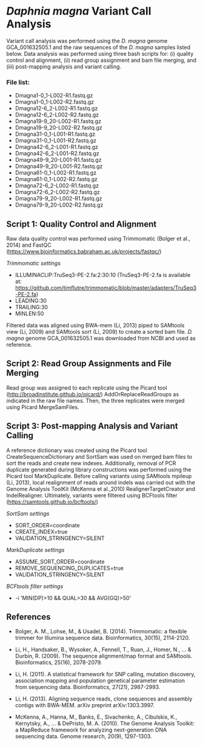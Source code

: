# <i>Daphnia magna</i> Variant Call Analysis
Variant call analysis was performed using the <i>D. magna</i> genome GCA_001632505.1 and the raw sequences of the <i>D. magna</i> samples listed below. Data analysis was performed using three bash scripts for: (i) quality control and alignment, (ii) read group assignment and bam file merging, and (iii) post-mapping analysis and variant calling.  

### File list:
* Dmagna1-0_1-L002-R1.fastq.gz
* Dmagna1-0_1-L002-R2.fastq.gz
* Dmagna12-6_2-L002-R1.fastq.gz
* Dmagna12-6_2-L002-R2.fastq.gz
* Dmagna19-9_20-L002-R1.fastq.gz
* Dmagna19-9_20-L002-R2.fastq.gz
* Dmagna31-0_1-L001-R1.fastq.gz
* Dmagna31-0_1-L001-R2.fastq.gz
* Dmagna42-6_2-L001-R1.fastq.gz
* Dmagna42-6_2-L001-R2.fastq.gz
* Dmagna49-9_20-L001-R1.fastq.gz
* Dmagna49-9_20-L001-R2.fastq.gz
* Dmagna61-0_1-L002-R1.fastq.gz
* Dmagna61-0_1-L002-R2.fastq.gz
* Dmagna72-6_2-L002-R1.fastq.gz
* Dmagna72-6_2-L002-R2.fastq.gz
* Dmagna79-9_20-L002-R1.fastq.gz
* Dmagna79-9_20-L002-R2.fastq.gz

## Script 1: Quality Control and Alignment
Raw data quality control was performed using Trimmomatic (Bolger et al., 2014) and FastQC (https://www.bioinformatics.babraham.ac.uk/projects/fastqc/)

*Trimmomatic settings*
* ILLUMINACLIP:TruSeq3-PE-2.fa:2:30:10 (TruSeq3-PE-2.fa is available at: https://github.com/timflutre/trimmomatic/blob/master/adapters/TruSeq3-PE-2.fa)
* LEADING:30 
* TRAILING:30 
* MINLEN:50 

Filtered data was aligned using BWA-mem (Li, 2013) piped to SAMtools view (Li, 2009) and SAMtools sort (Li, 2009) to create a sorted bam file. <i>D. magna</i> genome GCA_001632505.1 was downloaded from NCBI and used as reference.

## Script 2: Read Group Assignments and File Merging
Read group was assigned to each replicate using the Picard tool (http://broadinstitute.github.io/picard/) AddOrReplaceReadGroups as indicated in the raw file names. Then, the three replicates were merged using Picard MergeSamFiles.

## Script 3: Post-mapping Analysis and Variant Calling 
A reference dictionary was created using the Picard tool CreateSequenceDictionary and SortSam was used on merged bam files to sort the reads and create new indexes. Additionally, removal of PCR duplicate generated during library constructions was performed using the Picard tool MarkDuplicate.
Before calling variants using SAMtools mpileup (Li, 2013), local realignment of reads around indels was carried out with the Genome Analysis ToolKit (McKenna et al.,2010) RealignerTargetCreator and IndelRealigner. Ultimately, variants were filtered using BCFtools filter (https://samtools.github.io/bcftools/)


*SortSam settings*
* SORT_ORDER=coordinate
* CREATE_INDEX=true
* VALIDATION_STRINGENCY=SILENT 	

*MarkDuplicate settings*
* ASSUME_SORT_ORDER=coordinate
* REMOVE_SEQUENCING_DUPLICATES=true
* VALIDATION_STRINGENCY=SILENT 

*BCFtools filter settings*
* -i 'MIN(DP)>10 && QUAL>30 && AVG(GQ)>50'


## References
* Bolger, A. M., Lohse, M., & Usadel, B. (2014). Trimmomatic: a flexible trimmer for Illumina sequence data. Bioinformatics, 30(15), 2114-2120.

* Li, H., Handsaker, B., Wysoker, A., Fennell, T., Ruan, J., Homer, N., ... & Durbin, R. (2009). The sequence alignment/map format and SAMtools. Bioinformatics, 25(16), 2078-2079.

* Li, H. (2011). A statistical framework for SNP calling, mutation discovery, association mapping and population genetical parameter estimation from sequencing data. Bioinformatics, 27(21), 2987-2993.

* Li, H. (2013). Aligning sequence reads, clone sequences and assembly contigs with BWA-MEM. arXiv preprint arXiv:1303.3997.

* McKenna, A., Hanna, M., Banks, E., Sivachenko, A., Cibulskis, K., Kernytsky, A., ... & DePristo, M. A. (2010). The Genome Analysis Toolkit: a MapReduce framework for analyzing next-generation DNA sequencing data. Genome research, 20(9), 1297-1303.




